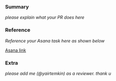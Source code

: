 ### Summary

_please explain what your PR does here_

### Reference

_Reference your Asana task here as shown below_

[Asana link](https://app.asana.com/0/1202843173947642/1203342704035634/f)

### Extra

_please add me (@yairtemkin) as a reviewer. thank u_
